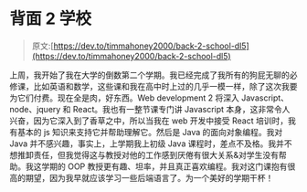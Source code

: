 # 背面 2 学校

> 原文:[https://dev.to/timmahoney2000/back-2-school-dl5](https://dev.to/timmahoney2000/back-2-school-dl5)

上周，我开始了我在大学的倒数第二个学期。我已经完成了我所有的狗屁无聊的必修课，比如英语和数学，这些课和我在高中时上过的几乎一模一样，除了这次我要为它们付费。现在全是肉，好东西。Web development 2 将深入 Javascript、node、jquery 和 React。我也有一整节课专门讲 Javascript 本身，这非常令人兴奋，因为它深入到了香草之中，所以当我在 web 开发中接受 React 培训时，我有基本的 js 知识来支持它并帮助理解它。然后是 Java 的面向对象编程。我对 Java 并不感兴趣，事实上，上学期我上初级 Java 课程时，差点不及格。我并不想推卸责任，但我觉得这与教授对他的工作感到厌倦有很大关系&对学生没有帮助。我这学期的 OOP 教授更有趣、坦率，并且真正喜欢编程。我对这门课抱有很高的期望，因为我早就应该学习一些后端语言了。为一个美好的学期干杯！